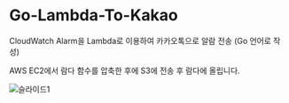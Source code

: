 # Go-Lambda-To-Kakao
CloudWatch Alarm을 Lambda로 이용하여 카카오톡으로 알람 전송 (Go 언어로 작성)

AWS EC2에서 람다 함수를 압축한 후에 S3에 전송 후 람다에 올립니다.

![슬라이드1](https://user-images.githubusercontent.com/60952823/143801861-4bfd9af7-1190-42b2-98ee-634795007a66.PNG)

